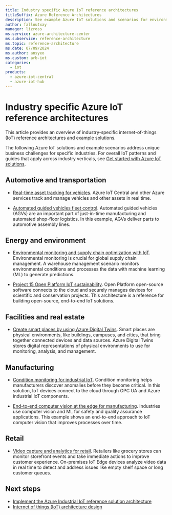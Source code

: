 ```yaml
---
title: Industry specific Azure IoT reference architectures
titleSuffix: Azure Reference Architectures
description: See example Azure IoT solutions and scenarios for environmental, facilities, manufacturing, retail, and transportation industries.
author: falloutxay
manager: lizross
ms.service: azure-architecture-center
ms.subservice: reference-architecture
ms.topic: reference-architecture
ms.date: 07/09/2024
ms.author: ansyeo
ms.custom: arb-iot
categories:
  - iot
products:
  - azure-iot-central
  - azure-iot-hub
---
```


# Industry specific Azure IoT reference architectures

This article provides an overview of industry-specific internet-of-things (IoT) reference architectures and example solutions.

The following Azure IoT solutions and example scenarios address unique business challenges for specific industries. For overall IoT patterns and guides that apply across industry verticals, see [Get started with Azure IoT solutions](iot-architecture-overview.md). 

## Automotive and transportation

- [Real-time asset tracking for vehicles](../../solution-ideas/articles/real-time-asset-tracking-mgmt-iot-central.yml). Azure IoT Central and other Azure services track and manage vehicles and other assets in real time.

- [Automated guided vehicles fleet control](../../example-scenario/iot/automated-guided-vehicles-fleet-control.yml). Automated guided vehicles (AGVs) are an important part of just-in-time manufacturing and automated shop-floor logistics. In this example, AGVs deliver parts to automotive assembly lines.

## Energy and environment

- [Environmental monitoring and supply chain optimization with IoT](../../solution-ideas/articles/environment-monitoring-and-supply-chain-optimization.yml). Environmental monitoring is crucial for global supply chain management. A warehouse management scenario monitors environmental conditions and processes the data with machine learning (ML) to generate predictions.

- [Project 15 Open Platform IoT sustainability](../../solution-ideas/articles/project-15-iot-sustainability.yml). Open Platform open-source software connects to the cloud and securely manages devices for scientific and conservation projects. This architecture is a reference for building open-source, end-to-end IoT solutions.

## Facilities and real estate

- [Create smart places by using Azure Digital Twins](../../example-scenario/iot/smart-places.yml). Smart places are physical environments, like buildings, campuses, and cities, that bring together connected devices and data sources. Azure Digital Twins stores digital representations of physical environments to use for monitoring, analysis, and management.

## Manufacturing

- [Condition monitoring for industrial IoT](../../solution-ideas/articles/condition-monitoring.yml). Condition monitoring helps manufacturers discover anomalies before they become critical. In this solution, IoT devices connect to the cloud through OPC UA and Azure industrial IoT components.

- [End-to-end computer vision at the edge for manufacturing](../../reference-architectures/ai/end-to-end-smart-factory.yml). Industries use computer vision and ML for safety and quality assurance applications. This example shows an end-to-end approach to IoT computer vision that improves processes over time.

## Retail

- [Video capture and analytics for retail](../../networking/idea/video-analytics.yml). Retailers like grocery stores can monitor storefront events and take immediate actions to improve customer experience. On-premises IoT Edge devices analyze video data in real time to detect and address issues like empty shelf space or long customer queues.

## Next steps

- [Implement the Azure Industrial IoT reference solution architecture](/azure/iot/tutorial-iot-industrial-solution-architecture)
- [Internet of things (IoT) architecture design](/azure/architecture/reference-architectures/iot/iot-architecture-overview)